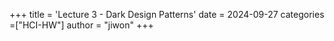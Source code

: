 +++
title = 'Lecture 3 - Dark Design Patterns'
date = 2024-09-27
categories =["HCI-HW"]
author = "jiwon"
+++
